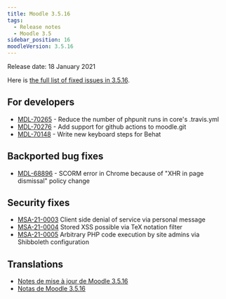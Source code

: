```yaml
---
title: Moodle 3.5.16
tags:
  - Release notes
  - Moodle 3.5
sidebar_position: 16
moodleVersion: 3.5.16
---
```


Release date: 18 January 2021

Here is [the full list of fixed issues in 3.5.16](https://tracker.moodle.org/secure/IssueNavigator!executeAdvanced.jspa?jqlQuery=project+%3D+mdl+AND+resolution+%3D+fixed+AND+fixVersion+in+%28%223.5.16%22%29+ORDER+BY+priority+DESC&runQuery=true&clear=true).

## For developers

- [MDL-70265](https://tracker.moodle.org/browse/MDL-70265) - Reduce the number of phpunit runs in core's .travis.yml
- [MDL-70276](https://tracker.moodle.org/browse/MDL-70276) - Add support for github actions to moodle.git
- [MDL-70148](https://tracker.moodle.org/browse/MDL-70148) - Write new keyboard steps for Behat

## Backported bug fixes

- [MDL-68896](https://tracker.moodle.org/browse/MDL-68896) - SCORM error in Chrome because of "XHR in page dismissal" policy change

## Security fixes

- [MSA-21-0003](https://moodle.org/mod/forum/discuss.php?d=417168) Client side denial of service via personal message
- [MSA-21-0004](https://moodle.org/mod/forum/discuss.php?d=417170) Stored XSS possible via TeX notation filter
- [MSA-21-0005](https://moodle.org/mod/forum/discuss.php?d=417171) Arbitrary PHP code execution by site admins via Shibboleth configuration

## Translations

- [Notes de mise à jour de Moodle 3.5.16](https://docs.moodle.org/fr/Notes_de_mise_à_jour_de_Moodle_3.5.16)
- [Notas de Moodle 3.5.16](https://docs.moodle.org/es/Notas_de_Moodle_3.5.16)
